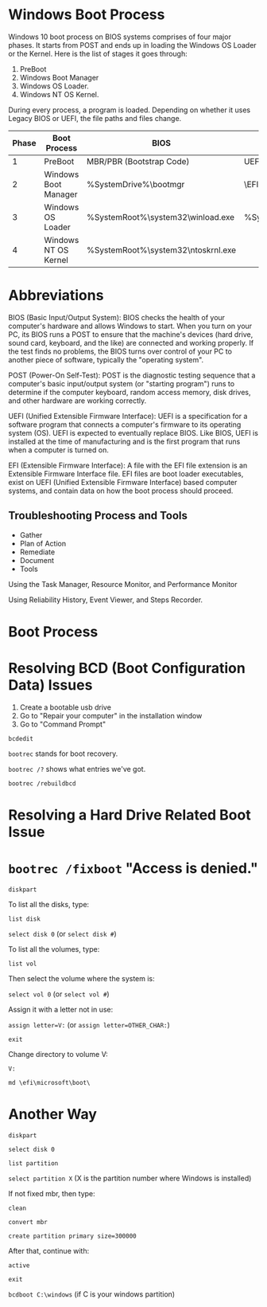 # Windows Boot Process

Windows 10 boot process on BIOS systems comprises of four major phases. It starts from POST and ends up in loading the Windows OS Loader or the Kernel. Here is the list of stages it goes through:

1. PreBoot
2. Windows Boot Manager
3. Windows OS Loader.
4. Windows NT OS Kernel.

During every process, a program is loaded. Depending on whether it uses Legacy BIOS or UEFI, the file paths and files change.

| Phase  | Boot Process | BIOS | UEFI |
| ------------- | ------------- | ------------- | ------------- |
| 1  | PreBoot | MBR/PBR (Bootstrap Code) | UEFI Firmware |
| 2  | Windows Boot Manager | %SystemDrive%\bootmgr | \EFI\Microsoft\Boot\bootmgfw.efi |
| 3  | Windows OS Loader | %SystemRoot%\system32\winload.exe | %SystemRoot%\system32\winload.efi |
| 4  | Windows NT OS Kernel | %SystemRoot%\system32\ntoskrnl.exe | |

# Abbreviations

BIOS (Basic Input/Output System): BIOS checks the health of your computer's hardware and allows Windows to start. When you turn on your PC, its BIOS runs a POST to ensure that the machine's devices (hard drive, sound card, keyboard, and the like) are connected and working properly. If the test finds no problems, the BIOS turns over control of your PC to another piece of software, typically the "operating system".

POST (Power-On Self-Test): POST is the diagnostic testing sequence that a computer's basic input/output system (or "starting program") runs to determine if the computer keyboard, random access memory, disk drives, and other hardware are working correctly.

UEFI (Unified Extensible Firmware Interface): UEFI is a specification for a software program that connects a computer's firmware to its operating system (OS). UEFI is expected to eventually replace BIOS. Like BIOS, UEFI is installed at the time of manufacturing and is the first program that runs when a computer is turned on.

EFI (Extensible Firmware Interface): A file with the EFI file extension is an Extensible Firmware Interface file. EFI files are boot loader executables, exist on UEFI (Unified Extensible Firmware Interface) based computer systems, and contain data on how the boot process should proceed.

## Troubleshooting Process and Tools

- Gather
- Plan of Action
- Remediate
- Document
- Tools

Using the Task Manager, Resource Monitor, and Performance Monitor

Using Reliability History, Event Viewer, and Steps Recorder.

# Boot Process

# Resolving BCD (Boot Configuration Data) Issues

1. Create a bootable usb drive
2. Go to "Repair your computer" in the installation window
3. Go to "Command Prompt"

```
bcdedit
```

`bootrec` stands for boot recovery.

`bootrec /?` shows what entries we've got.

`bootrec /rebuildbcd`

# Resolving a Hard Drive Related Boot Issue

# `bootrec /fixboot` "Access is denied."

`diskpart`

To list all the disks, type:

`list disk`

`select disk 0` (or `select disk #`)

To list all the volumes, type:

`list vol`

Then select the volume where the system is:

`select vol 0` (or `select vol #`)

Assign it with a letter not in use:

`assign letter=V:` (or `assign letter=OTHER_CHAR:`)

`exit`

Change directory to volume V:

`V:`

`md \efi\microsoft\boot\`

# Another Way

`diskpart`

`select disk 0`

`list partition`

`select partition X`  (X is the partition number where Windows is installed)

If not fixed mbr, then type:

`clean`

`convert mbr`

`create partition primary size=300000`

After that, continue with:

`active`

`exit`

`bcdboot C:\windows` (if C is your windows partition)
